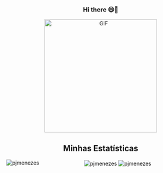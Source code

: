 <div align="center"> 
  
  ### Hi there 😄👋

<img align="center" alt="GIF" height="300px" src="https://www.piskelapp.com/static/resources/home/features/feature-open-source@2x.gif" />

  
## Minhas Estatísticas 

<img align="left" src="https://github-readme-stats.vercel.app/api/top-langs?username=pjmenezes" alt="pjmenezes"/> 

<img align="center" src="https://github-readme-stats.vercel.app/api?username=pjmenezes" alt="pjmenezes"/>

<img align="center" src="https://github-readme-streak-stats.herokuapp.com/?user=pjmenezes" alt="pjmenezes"/>




</div>




